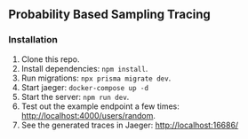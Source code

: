 ## Probability Based Sampling Tracing

### Installation

1. Clone this repo.
2. Install dependencies: `npm install`.
3. Run migrations: `npx prisma migrate dev`.
4. Start jaeger: `docker-compose up -d`
5. Start the server: `npm run dev`.
6. Test out the example endpoint a few times: [http://localhost:4000/users/random](http://localhost:4000/users/random).
7. See the generated traces in Jaeger: <http://localhost:16686/>
